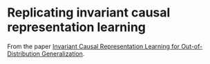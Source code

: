 # Replicating invariant causal representation learning 

From the paper [Invariant Causal Representation Learning for Out-of-Distribution Generalization](https://openreview.net/pdf?id=-e4EXDWXnSn).
